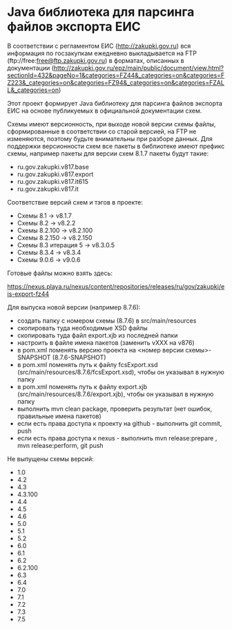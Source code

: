 # Java библиотека для парсинга файлов экспорта ЕИС

В соответствии с регламентом ЕИС (http://zakupki.gov.ru) вся информация 
по госзакупкам ежедневно выкладывается на FTP (ftp://free:free@ftp.zakupki.gov.ru)
в форматах, описанных в документации (http://zakupki.gov.ru/epz/main/public/document/view.html?sectionId=432&pageNo=1&categories=FZ44&_categories=on&categories=FZ223&_categories=on&categories=FZ94&_categories=on&categories=FZALL&_categories=on)

Этот проект формирует Java библиотеку для парсинга файлов экспорта ЕИС на основе публикуемых в официальной документации схем.

Схемы имеют версионность, при выходе новой версии схемы файлы, сформированные в соответствии со старой версией, на FTP не изменяются, поэтому будьте внимательны при разборе данных.
Для поддержки версионности схем все пакеты в библиотеке имеют префикс схемы, например пакеты для версии схем 8.1.7 пакеты будут такие:

* ru.gov.zakupki.v817.base
* ru.gov.zakupki.v817.export
* ru.gov.zakupki.v817.it615  
* ru.gov.zakupki.v817.it

Соответствие версий схем и тэгов в проекте:

* Схемы 8.1 -> v8.1.7
* Схемы 8.2 -> v8.2.2
* Схемы 8.2.100 -> v8.2.100
* Схемы 8.2.150 -> v8.2.150
* Схемы 8.3 итерация 5 -> v8.3.0.5 
* Схемы 8.3.4 -> v8.3.4
* Схемы 9.0.6 -> v9.0.6

Готовые файлы можно взять здесь:

https://nexus.playa.ru/nexus/content/repositories/releases/ru/gov/zakupki/eis-export-fz44

Для выпуска новой версии (например 8.7.6):

* создать папку с номером схемы (8.7.6) в src/main/resources
* скопировать туда необходимые XSD файлы
* скопировать туда файл export.xjb из последней папки
* настроить в файле имена пакетов (заменить vXXX на v876)
* в pom.xml поменять версию проекта на <номер версии схемы>-SNAPSHOT (8.7.6-SNAPSHOT)
* в pom.xml поменять путь к файлу fcsExport.xsd (src/main/resources/8.7.6/fcsExport.xsd), чтобы он указывал в нужную папку
* в pom.xml поменять путь к файлу export.xjb (src/main/resources/8.7.6/export.xjb), чтобы он указывал в нужную папку
* выполнить mvn clean package, проверить результат (нет ошибок, правильные имена пакетов)
* если есть права доступа к проекту на github - выполнить git commit, push
* если есть права доступа к nexus - выполнить mvn release:prepare , mvn release:perform, git push


Не выпущены схемы версий:

* 1.0
* 4.2
* 4.3
* 4.3.100
* 4.4
* 4.5
* 4.6
* 5.0
* 5.1
* 5.2
* 6.0
* 6.1
* 6.2
* 6.2.100
* 6.3
* 6.4
* 7.0
* 7.1
* 7.2
* 7.3
* 7.5